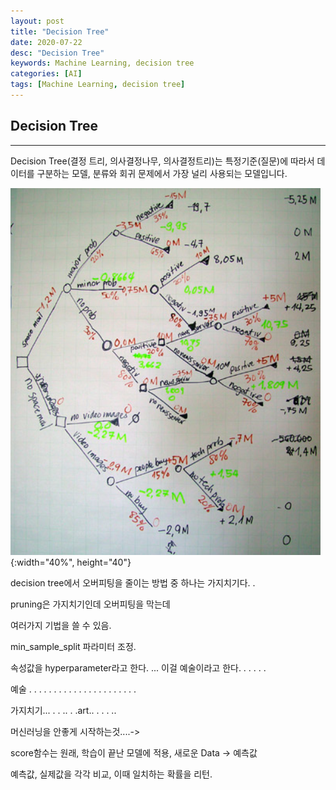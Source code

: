 ```yaml
---
layout: post
title: "Decision Tree"
date: 2020-07-22
desc: "Decision Tree"
keywords: Machine Learning, decision tree
categories: [AI]
tags: [Machine Learning, decision tree]
---
```


## Decision Tree

___

Decision Tree(결정 트리, 의사결정나무, 의사결정트리)는 특정기준(질문)에 따라서 데이터를 구분하는 모델, 분류와 회귀 문제에서 가장 널리 사용되는 모델입니다. 

![decision_tree](/static/assets/img/blog/ai/decision_tree.png){:width="40%", height="40"}



decision tree에서 오버피팅을 줄이는 방법 중 하나는 가지치기다. .


pruning은 가지치기인데   오버피팅을 막는데 

여러가지 기법을 쓸 수 있음.  

min_sample_split 파라미터 조정. 

속성값을 hyperparameter라고 한다. ... 이걸 예술이라고 한다. . . . . . 

예술 . . . . . . . . . . . . . . . . . . . . . .

가지치기... . . .. . .art.. . . . .. 



머신러닝을 안좋게 시작하는것....-> 


score함수는 원래, 학습이 끝난 모델에 적용, 새로운 Data -> 예측값

예측값, 실제값을 각각 비교, 이때 일치하는 확률을 리턴. 